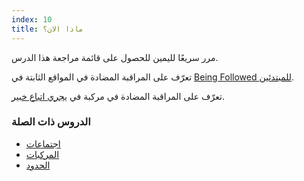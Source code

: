 ```yaml
---
index: 10
title: ماذا الان؟
---
```

مرر سريعًا لليمين للحصول على قائمة مراجعة هذا الدرس.

تعرّف على المراقبة المضادة في المواقع الثابتة في [Being Followed للمبتدئين](umbrella://work/being-followed/beginner).

تعرّف على المراقبة المضادة في مركبة في [يجري اتباع خبير](umbrella://work/being-followed/expert).

### الدروس ذات الصلة

*   [اجتماعات](umbrella://work/meetings)
*   [المركبات](umbrella://travel/vehicles)
*   [الحدود](umbrella://travel/borders)
